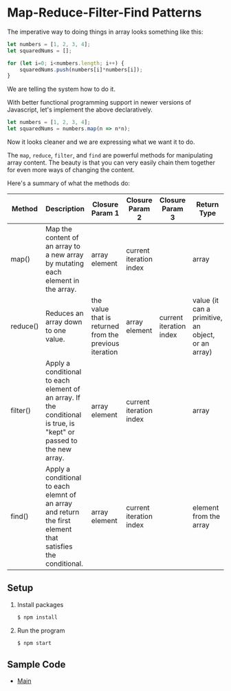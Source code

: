 # Map-Reduce-Filter-Find Patterns

The imperative way to doing things in array looks something like this:

```javascript
let numbers = [1, 2, 3, 4];
let squaredNums = [];

for (let i=0; i<numbers.length; i++) {
    squaredNums.push(numbers[i]*numbers[i]);
}
```

We are telling the system how to do it.

With better functional programming support in newer versions of Javascript, let's implement the above declaratively.

```javascript
let numbers = [1, 2, 3, 4];
let squaredNums = numbers.map(n => n*n);
```

Now it looks cleaner and we are expressing what we want it to do.

The `map`, `reduce`, `filter`, and `find` are powerful methods for manipulating array content. The beauty is that you can very easily chain them together for even more ways of changing the content. 

Here's a summary of what the methods do:

| Method   | Description | Closure Param 1 | Closure Param 2 | Closure Param 3 | Return Type |
|----------|-------------|-----------------|-----------------|-----------------|-------------|
| map()    | Map the content of an array to a new array by mutating each element in the array. | array element | current iteration index | | array |
| reduce() | Reduces an array down to one value. | the value that is returned from the previous iteration | array element | current iteration index | value (it can a primitive, an object, or an array) |
| filter() | Apply a conditional to each element of an array. If the conditional is true, is "kept" or passed to the new array. | array element | current iteration index | | array |
| find()   | Apply a conditional to each elemnt of an array and return the first element that satisfies the conditional. | array element | current iteration index | | element from the array |

## Setup

1. Install packages

   ```bash
   $ npm install
   ```
   
1. Run the program

   ```bash
   $ npm start
   ```

## Sample Code

* [Main](index.js)